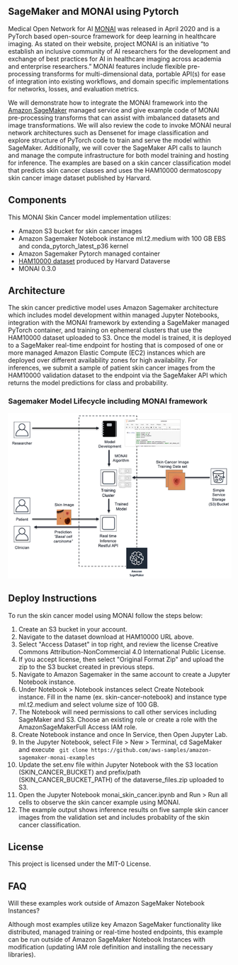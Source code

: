 ## SageMaker and MONAI using Pytorch

Medical Open Network for AI [MONAI](http://monai.io) was released in April 2020 and is a PyTorch based open-source framework for deep learning in healthcare imaging.  As stated on their website, project MONAI is an initiative “to establish an inclusive community of AI researchers for the development and exchange of best practices for AI in healthcare imaging across academia and enterprise researchers.”  MONAI features include flexible pre-processing transforms for multi-dimensional data, portable API(s) for ease of integration into existing workflows, and domain specific implementations for networks, losses, and evaluation metrics.

We will demonstrate how to integrate the MONAI framework into the [Amazon SageMaker](https://aws.amazon.com/sagemaker/) managed service and give example code of MONAI pre-processing transforms that can assist with imbalanced datasets and image transformations.  We will also review the code to invoke MONAI neural network architectures such as Densenet for image classification and explore structure of PyTorch code to train and serve the model within SageMaker.  Additionally, we will cover the SageMaker API calls to launch and manage the compute infrastructure for both model training and hosting for inference.  The examples are based on a skin cancer classification model that predicts skin cancer classes and uses the HAM10000  dermatoscopy skin cancer image dataset published by Harvard.


## Components

This MONAI Skin Cancer model implementation utilizes:

- Amazon S3 bucket for skin cancer images
- Amazon Sagemaker Notebook instance ml.t2.medium with 100 GB EBS and conda_pytorch_latest_p36 kernel
- Amazon Sagemaker Pytorch managed container
- [HAM10000 dataset](https://dataverse.harvard.edu/dataset.xhtml?persistentId=doi:10.7910/DVN/DBW86T) produced by Harvard Dataverse
- MONAI 0.3.0


    

## Architecture

The skin cancer predictive model uses Amazon Sagemaker architecture which includes model development within managed Jupyter Notebooks, integration with the MONAI framework by extending a SageMaker managed PyTorch container, and training on ephemeral clusters that use the HAM10000 dataset uploaded to S3.  Once the model is trained, it is deployed to a SageMaker real-time endpoint for hosting that is composed of one or more managed Amazon Elastic Compute (EC2) instances which are deployed over different availability zones for high availability.  For inferences, we submit a sample of patient skin cancer images from the HAM10000 validation dataset to the endpoint via the SageMaker API which returns the model predictions for class and probability.

### Sagemaker Model Lifecycle including MONAI framework

![Architecture](resources/architecture.png)


## Deploy Instructions

To run the skin cancer model using MONAI follow the steps below:

<ol>
<li>Create an S3 bucket in your account.
<li>Navigate to the dataset download at HAM10000 URL above.
<li>Select "Access Dataset" in top right, and review the license Creative Commons Attribution-NonCommercial 4.0 International Public License. 
<li>If you accept license, then select "Original Format Zip" and upload the zip to the S3 bucket created in previous steps.
<li>Navigate to Amazon Sagemaker in the same account to create a Jupyter Notebook instance.
<li>Under Notebook > Notebook instances select Create Notebook instance. Fill in the name (ex. skin-cancer-notebook) and instance type ml.t2.medium and select volume size of 100 GB.
<li>The Notebook will need permissions to call other services including SageMaker and S3.  Choose an existing role or create a role with the AmazonSageMakerFull Access IAM role.  
<li>Create Notebook instance and once In Service, then Open Jupyter Lab.
<li>In the Jupyter Notebook, select File > New > Terminal, cd SageMaker and execute 
    <code> git clone https://github.com/aws-samples/amazon-sagemaker-monai-examples </code>
<li>Update the set.env file within Jupyter Notebook with the S3 location (SKIN_CANCER_BUCKET) and prefix/path (SKIN_CANCER_BUCKET_PATH) of the dataverse_files.zip uploaded to S3.
<li>Open the Jupyter Notebook monai_skin_cancer.ipynb and Run > Run all cells to observe the skin cancer example using MONAI.
<li>The example output shows inference results on five sample skin cancer images from the validation set and includes probablity of the skin cancer classification.
</ol>

## License

This project is licensed under the MIT-0 License.


## FAQ
Will these examples work outside of Amazon SageMaker Notebook Instances?

Although most examples utilize key Amazon SageMaker functionality like distributed, managed training or real-time hosted endpoints, this example can be run outside of Amazon SageMaker Notebook Instances with modification (updating IAM role definition and installing the necessary libraries).